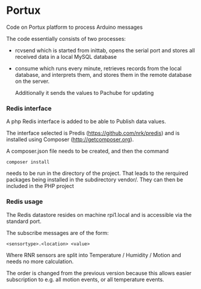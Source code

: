 # Portux

Code on Portux platform to process Arduino messages

The code essentially consists of two processes:
- rcvsend which is started from inittab, opens the serial port and
  stores all received data in a local MySQL database
- consume which runs every minute, retrieves records from the local
  database, and interprets them, and stores them in
  the remote database on the server.

  Additionally it sends the values to Pachube for updating

### Redis interface

A php Redis interface is added to be able to Publish data values.

The interface selected is Predis (https://github.com/nrk/predis) and is installed
using Composer (http://getcomposer.org).

A composer.json file needs to be created, and then the command

    composer install

needs to be run in the directory of the project. That leads to the rerquired packages being installed in the
subdirectory vendor/. They can then be included in the PHP project

### Redis usage

The Redis datastore resides on machine rpi1.local and is accessible via
the standard port.

The subscribe messages are of the form:

    <sensortype>.<location> <value>

Where RNR sensors are split into <sensortype> Temperature / Humidity / Motion
and <value> needs no more calculation.

The order is changed from the previous version because this allows easier subscription to e.g. all
motion events, or all temperature events.

